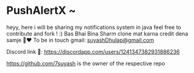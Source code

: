 # PushAlertX  ~ 
heyy, 
here i will be sharing my notifications system in java 
feel free to contribute and fork !  :)
Bas Bhai Bina Sharm clone mat karna credit dena samje 🥹♥️ 
To be in touch gmail: suyashDhulap@gmail.com



Discord link 🔗: https://discordapp.com/users/1241347382931886236


 
https://github.com/7suyash is the owner of the respective repo
